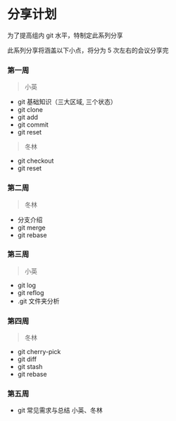 # 分享计划

为了提高组内 git 水平，特制定此系列分享

此系列分享将涵盖以下小点，将分为 5 次左右的会议分享完

### 第一周

> 小英
- git 基础知识（三大区域, 三个状态）
- git clone
- git add
- git commit
- git reset

> 冬林
- git checkout
- git reset

### 第二周

> 冬林
- 分支介绍
- git merge
- git rebase

### 第三周

> 小英
- git log
- git reflog
- .git 文件夹分析

### 第四周

> 冬林
- git cherry-pick
- git diff
- git stash
- git rebase


### 第五周

- git 常见需求与总结 小英、冬林

